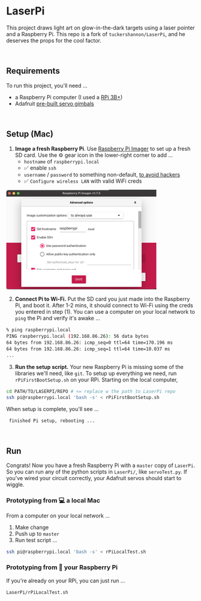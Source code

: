 # LaserPi

This project draws light art on glow-in-the-dark targets using a laser pointer and a Raspberry Pi. This repo is a fork of `tuckershannon/LaserPi`, and he deserves the props for the cool factor. 

<br>

## Requirements
To run this project, you'll need ... 
- a Raspberry Pi computer (I used a [RPi 3B+](https://www.raspberrypi.com/products/raspberry-pi-3-model-b/))
- Adafruit [pre-built servo gimbals](https://adafru.it/1967)

<br>

## Setup (Mac)


1. **Image a fresh Raspberry Pi**. Use [Raspberry Pi Imager](https://www.raspberrypi.com/software/) to set up a fresh SD card. Use the ⚙️ gear icon in the lower-right corner to add ... 
    - `hostname` of `raspberrypi.local`
    - ✅ enable `ssh` 
    - `username` / `password` to something non-default, [to avoid hackers](https://www.raspberrypi.com/news/raspberry-pi-bullseye-update-april-2022/)
    - ✅ `Configure wireless LAN` with valid WiFi creds

<img alt="handy imager options" src="./docs/rpi-imager-options.png" width="400">

2. **Connect Pi to Wi-Fi.** Put the SD card you just made into the Raspberry Pi, and boot it. After 1-2 mins, it should connect to Wi-Fi using the creds you entered in step (1). You can use a computer on your local network to `ping` the Pi and verify it's awake ... 

```sh
% ping raspberrypi.local
PING raspberrypi.local (192.168.86.26): 56 data bytes
64 bytes from 192.168.86.26: icmp_seq=0 ttl=64 time=170.196 ms
64 bytes from 192.168.86.26: icmp_seq=1 ttl=64 time=10.037 ms
...
```

3. **Run the setup script.** Your new Raspberry Pi is missing some of the libraries we'll need, like `git`. To setup up everything we need, run `rPiFirstBootSetup.sh` on your RPi. Starting on the local computer, 

```sh
cd PATH/TO/LASERPI/REPO # <= replace w the path to LaserPi repo
ssh pi@raspberrypi.local 'bash -s' < rPiFirstBootSetup.sh
```

When setup is complete, you'll see ... 

```
 finished Pi setup, rebooting ...
```

<br>


## Run
Congrats! Now you have a fresh Raspberry Pi with a `master` copy of `LaserPi`. So you can run any of the python scripts in `LaserPi/`, like `servoTest.py`. If you've wired your circuit correctly, your Adafruit servos should start to wiggle.

### Prototyping from 💻 a local Mac
From a computer on your local network ... 

1. Make change 
2. Push up to `master`
3. Run test script ... 

```sh
ssh pi@raspberrypi.local 'bash -s' < rPiLocalTest.sh
```

### Prototyping from 🍇 your Raspberry Pi
If you're already on your RPi, you can just run ... 

```sh
LaserPi/rPiLocalTest.sh
```
